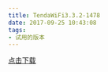 ```yaml
---
title: TendaWiFi3.3.2-1478
date: 2017-09-25 10:43:08
tags:
- 试用的版本 
---
```

[点击下载](itms-services://?action=download-manifest&url=https://tendatechnology.github.io/packages/3.3.2.1478/manifest.plist)
